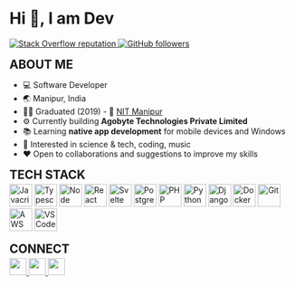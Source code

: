 # Hi :wave:, I am Dev

<!-- Showcase -->
<section align-left style="margin: 16px 0">
  <a href="https://stackoverflow.com/users/11457595/deba-m">
    <img 
      src="https://img.shields.io/stackexchange/stackoverflow/r/11457595?color=orange&label=reputation&logo=stackoverflow"
      alt="Stack Overflow reputation" 
    />
  </a>
  <a href="https://github.com/dMaisnam?tab=followers">
    <img 
      alt="GitHub followers" 
      src="https://img.shields.io/github/followers/dMaisnam?color=green&logo=github"
    />
  </a>
</section>

<!-- About Me -->
<section align-left style="margin: 16px 0">
  <h2 style="margin: 4px 0">
    ABOUT ME
  </h2>

  - :computer: Software Developer
  - :earth_asia: Manipur, India
  - 👨‍🎓 Graduated (2019) - :link: [NIT Manipur](https://www.nitmanipur.ac.in/)
  - :gear: Currently building **Agobyte Technologies Private Limited**
  - :books: Learning **native app development** for mobile devices and Windows
  - :eyes: Interested in science & tech, coding, music
  - :heart: Open to collaborations and suggestions to improve my skills
</section>

<!-- Projects -->
<!-- <section align-left style="margin: 16px 0;">
  <h2 style="margin: 4px 0">
    PROJECTS
  </h2>

  - <b style="font-size: 17px;">Imphal Free Press</b> - :link: [ifp.co.in](https://www.ifp.co.in)
    - Django, NextJS, Docker, GitLab CI/CD, Terraform, AWS ECS
    - Team of 2 including myself
  - <b style="font-size: 17px;">Dr. Vidyabati Devi portfolio</b> - :link: [vidyarajkumari.com](http://www.vidyarajkumari.com)
    - Django, React JS, GitHub, AWS EC2
    - Team of 2 including myself
  - <b style="font-size: 17px;">Falcon Aviation and Hospitality Institute</b> - :link: [falconinstitute.in](https://www.falconinstitute.in/)
    - Built with HTML, Tailwind CSS and JS
  - <b style="font-size: 17px;">Performance analysis of a feature reduction based intrusion detection system with SVM & ensemble learning algorithms</b>
    - Post graduation project (2019)
</section> -->

<!-- Tech Stack -->
<section align-left style="margin: 16px 0">
  <h2 style="margin: 4px 0">
    TECH STACK
  </h2>
  <div>
    <img height="40" src="images/js.svg" alt="Javacript" /> 
    <img height="40" src="images/ts.svg" alt="Typescript" /> 
    <img height="40" src="images/nodejs.svg" alt="Node" /> 
    <img height="40" src="images/reactjs.svg" alt="React" /> 
    <img height="40" src="images/sveltejs.svg" alt="Svelte" /> 
    <img height="40" src="images/postgres.svg" alt="Postgres" />
    <img height="40" src="images/php.svg" alt="PHP" /> 
    <img height="40" src="images/python.svg" alt="Python" /> 
    <img height="40" src="images/django.svg" alt="Django" /> 
    <img height="40" src="images/docker.svg" alt="Docker" /> 
    <img height="40" src="images/git.svg" alt="Git" /> 
    <img height="40" src="images/aws.svg" alt="AWS" /> 
    <img height="40" src="images/vscode.svg" alt="VS Code" /> 
  </div>
</section>

<!-- Socials -->
<section align-left style="margin: 16px 0">
  <h2 style="margin: 4px 0">
    CONNECT
  </h2>
  <div left="center">
    <a href="https://twitter.com/debamaisnam">
      <img 
        src="https://img.shields.io/badge/twitter-1A8CD8.svg?&style=for-the-badge&logo=twitter&logoColor=white" 
        height="30"
      >
    </a> 
    <a href="https://www.linkedin.com/in/debabrata-maisnam-27a404195/">
      <img  
        src="https://img.shields.io/badge/linkedin-0A66C2.svg?&style=for-the-badge&logo=linkedin&logoColor=white" 
        height="30"
      >
    </a> 
    <a href="https://www.quora.com/profile/Debabrata-Maisnam">
      <img 
        src="https://img.shields.io/badge/quora-B62831?style=for-the-badge&logo=quora&logoColor=white" 
        height="30"
      >
    </a>
  </div>
</section>